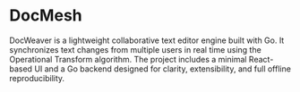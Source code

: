 # DocMesh
DocWeaver is a lightweight collaborative text editor engine built with Go.   It synchronizes text changes from multiple users in real time using the Operational Transform algorithm.   The project includes a minimal React-based UI and a Go backend designed for clarity, extensibility, and full offline reproducibility.
